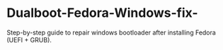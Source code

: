 # Dualboot-Fedora-Windows-fix-
Step-by-step guide to repair windows bootloader after installing Fedora (UEFI + GRUB).

